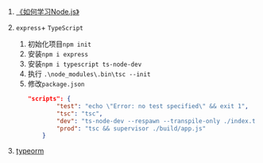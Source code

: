 1. [《如何学习Node.js》](https://i5ting.github.io/How-to-learn-node-correctly/)

2. `express`+ `TypeScript`
    1. 初始化项目`npm init`
    1. 安装`npm i express`
    1. 安装`npm i typescript ts-node-dev`
    1. 执行 `.\node_modules\.bin\tsc --init`
    1. 修改`package.json`
        ```json
        "scripts": {
                "test": "echo \"Error: no test specified\" && exit 1",
                "tsc": "tsc",
                "dev": "ts-node-dev --respawn --transpile-only ./index.ts",
                "prod": "tsc && supervisor ./build/app.js"
            }
        ```
3. [typeorm](https://typeorm.biunav.com/zh/#%E5%AE%89%E8%A3%85)